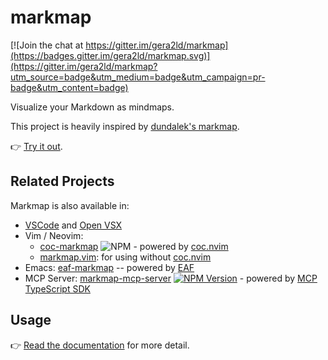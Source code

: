 # markmap

[![Join the chat at https://gitter.im/gera2ld/markmap](https://badges.gitter.im/gera2ld/markmap.svg)](https://gitter.im/gera2ld/markmap?utm_source=badge&utm_medium=badge&utm_campaign=pr-badge&utm_content=badge)

Visualize your Markdown as mindmaps.

This project is heavily inspired by [dundalek's markmap](https://github.com/dundalek/markmap).

👉 [Try it out](https://markmap.js.org/repl).

## Related Projects

Markmap is also available in:

- [VSCode](https://marketplace.visualstudio.com/items?itemName=gera2ld.markmap-vscode) and [Open VSX](https://open-vsx.org/extension/gera2ld/markmap-vscode)
- Vim / Neovim:
  - [coc-markmap](https://github.com/gera2ld/coc-markmap) ![NPM](https://img.shields.io/npm/v/coc-markmap.svg) - powered by [coc.nvim](https://github.com/neoclide/coc.nvim)
  - [markmap.vim](https://github.com/Zeioth/markmap.nvim): for using without [coc.nvim](https://github.com/neoclide/coc.nvim)
- Emacs: [eaf-markmap](https://github.com/emacs-eaf/eaf-markmap) -- powered by [EAF](https://github.com/emacs-eaf/emacs-application-framework)
- MCP Server: [markmap-mcp-server](https://github.com/jinzcdev/markmap-mcp-server) [![NPM Version](https://img.shields.io/npm/v/@jinzcdev/markmap-mcp-server.svg)](https://www.npmjs.com/package/@jinzcdev/markmap-mcp-server) - powered by [MCP TypeScript SDK](https://github.com/modelcontextprotocol/typescript-sdk)

## Usage

👉 [Read the documentation](https://markmap.js.org/docs) for more detail.
